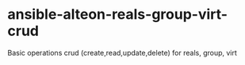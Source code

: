 # ansible-alteon-reals-group-virt-crud
Basic operations crud (create,read,update,delete) for reals, group, virt 
